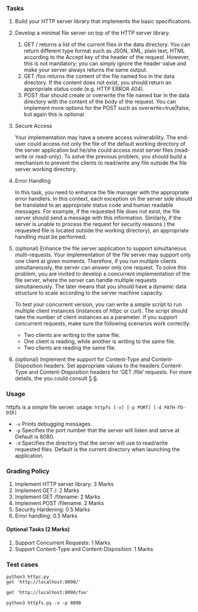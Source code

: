 ### Tasks
1. Build your HTTP server library that implements the basic specifications.
2. Develop a minimal file server on top of the HTTP server library.
    1. GET / returns a list of the current files in the data directory. You can return different type format such as JSON, XML, plain text, HTML according to the Accept key of the header of the request. However, this is not mandatory; you can simply ignore the header value and make your server always returns the same output.
    2. GET /foo returns the content of the file named foo in the data directory. If the content does not exist, you should return an appropriate status code (e.g. HTTP ERROR 404).
    3. POST /bar should create or overwrite the file named bar in the data directory with the content of the body of the request. You can implement more options for the POST such as overwrite=true|false, but again this is optional.
3. Secure Access

    Your implementation may have a severe access vulnerability. The end-user could access not only the file of the default working directory of the server application but he/she could access most server files (read-write or read-only). To solve the previous problem, you should build a mechanism to prevent the clients to read/write any file outside the file server working directory.
4. Error Handling

    In this task, you need to enhance the file manager with the appropriate error handlers. In this context, each exception on the server side should be translated to an appropriate status code and human readable messages. For example, if the requested file does not exist, the file server should send a message with this information. Similarly, if the server is unable to process the request for security reasons ( the requested file is located outside the working directory), an appropriate handling must be performed.
5. (optional) Enhance the file server application to support simultaneous multi-requests.
    Your implementation of the file server may support only one client at given moments. Therefore, if you run multiple clients simultaneously, the server can answer only one request. To solve this problem, you are invited to develop a concurrent implementation of the file server, where the server can handle multiple requests simultaneously. The later means that you should have a dynamic data structure to scale according to the server machine capacity.
    
    To test your concurrent version, you can write a simple script to run multiple client instances (instances of httpc or curl). The script should take the number of client instances as a parameter. If you support concurrent requests, make sure the following scenarios work correctly:
    - Two clients are writing to the same file.
    - One client is reading, while another is writing to the same file.
    - Two clients are reading the same file.

6. (optional) Implement the support for Content-Type and Content-Disposition headers.
    Set appropriate values to the headers Content-Type and Content-Disposition headers for ‘GET /file’ requests. For more details, the you could consult 
    [5](https://www.w3.org/Protocols/rfc1341/4_Content-Type.html)
    [6](https://developer.mozilla.org/en-US/docs/Web/HTTP/Headers/Content-Disposition).

### Usage
httpfs is a simple file server.
usage: `httpfs [-v] [-p PORT] [-d PATH-TO-DIR]`

* `-v` Prints debugging messages.
* `-p` Specifies the port number that the server will listen and serve at Default is 8080.
* `-d` Specifies the directory that the server will use to read/write requested files. Default is the current directory when launching the application.

### Grading Policy
1. Implement HTTP server library: 3 Marks
2. Implement GET /: 2 Marks
3. Implement GET /filename: 2 Marks
4. Implement POST /filename: 2 Marks
5. Security Hardening: 0.5 Marks
6. Error handling: 0.5 Marks
#### Optional Tasks (2 Marks)
1. Support Concurrent Requests: 1 Marks
2. Support Content-Type and Content-Disposition: 1 Marks

### Test cases
```
python3 httpc.py
get 'http://localhost:8090/'

get 'http://localhost:8090/foo'

python3 httpfs.py -v -p 8090


```
